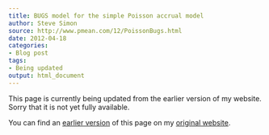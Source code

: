 ```yaml
---
title: BUGS model for the simple Poisson accrual model
author: Steve Simon
source: http://www.pmean.com/12/PoissonBugs.html
date: 2012-04-18
categories:
- Blog post
tags:
- Being updated
output: html_document
---
```


This page is currently being updated from the earlier version of my website. Sorry that it is not yet fully available.

<!---More--->

You can find an [earlier version][sim1] of this page on my [original website][sim2].

[sim1]: http://www.pmean.com/12/PoissonBugs.html
[sim2]: http://www.pmean.com/original_site.html
